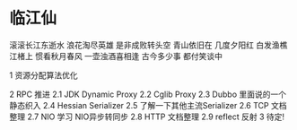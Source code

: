 # 临江仙
滚滚长江东逝水
浪花淘尽英雄
是非成败转头空
青山依旧在
几度夕阳红
白发渔樵江楮上
惯看秋月春风
一壶浊酒喜相逢
古今多少事
都付笑谈中


1 资源分配算法优化

2 RPC 推进
    2.1 JDK Dynamic Proxy
    2.2 Cglib Proxy
    2.3 Dubbo 里面说的一个静态织入
    2.4 Hessian Serializer
    2.5 了解一下其他主流Serializer
    2.6 TCP 文档整理
    2.7 NIO 学习 NIO异步转同步
    2.8 HTTP 文档整理
    2.9 reflect 反射
3 待定!